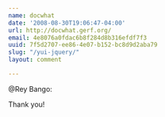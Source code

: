 ```yaml
---
name: docwhat
date: '2008-08-30T19:06:47-04:00'
url: http://docwhat.gerf.org/
email: 4e8076a0fdac6b8f284d8b316efdf7f3
uuid: 7f5d2707-ee86-4e07-b152-bc8d9d2aba79
slug: "/yui-jquery/"
layout: comment

---
```


<p>@Rey Bango:</p>

Thank you!
